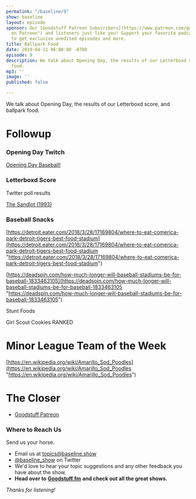 ```yaml
---
permalink: "/baseline/9"
show: baseline
layout: episode
sponsor: Our [Goodstuff Patreon Subscribers](https://www.patreon.com/goodstuff "Goodstuff
  on Patreon") and listeners just like you! Support your favorite podcasts directly
  to get exclusive unedited episodes and more.
title: Ballpark Food
date: 2019-04-11 06:00:00 -0700
episode: 9
description: We talk about Opening Day, the results of our Letterboxd score, and ballpark
  food.
mp3: ''
image: ''
published: false

---
```

We talk about Opening Day, the results of our Letterboxd score, and ballpark food.

# Followup

### Opening Day Twitch

[Opening Day Baseball!](https://www.twitch.tv/videos/402703838)

### Letterboxd Score

Twitter poll results

[The Sandlot (1993)](https://letterboxd.com/film/the-sandlot/)

### Baseball Snacks

[https://detroit.eater.com/2018/3/28/17169804/where-to-eat-comerica-park-detroit-tigers-best-food-stadium](https://detroit.eater.com/2018/3/28/17169804/where-to-eat-comerica-park-detroit-tigers-best-food-stadium "https://detroit.eater.com/2018/3/28/17169804/where-to-eat-comerica-park-detroit-tigers-best-food-stadium")

[https://deadspin.com/how-much-longer-will-baseball-stadiums-be-for-baseball-1833463105](https://deadspin.com/how-much-longer-will-baseball-stadiums-be-for-baseball-1833463105 "https://deadspin.com/how-much-longer-will-baseball-stadiums-be-for-baseball-1833463105")

Stunt Foods

Girl Scout Cookies RANKED

# Minor League Team of the Week

[https://en.wikipedia.org/wiki/Amarillo_Sod_Poodles](https://en.wikipedia.org/wiki/Amarillo_Sod_Poodles "https://en.wikipedia.org/wiki/Amarillo_Sod_Poodles")

# The Closer

* [Goodstuff Patreon](https://patreon.com/goodstuff)

### **Where to Reach Us**

Send us your horse.

* Email us at [topics@baseline.show](mailto:topics@baseline.show)
* [@baseline_show](https://twitter.com/baseline_show) on Twitter
* We'd love to hear your topic suggestions and any other feedback you have about the show.
* **Head over to** [**Goodstuff.fm**](http://goodstuff.fm/) **and check out all the great shows.**

_Thanks for listening!_